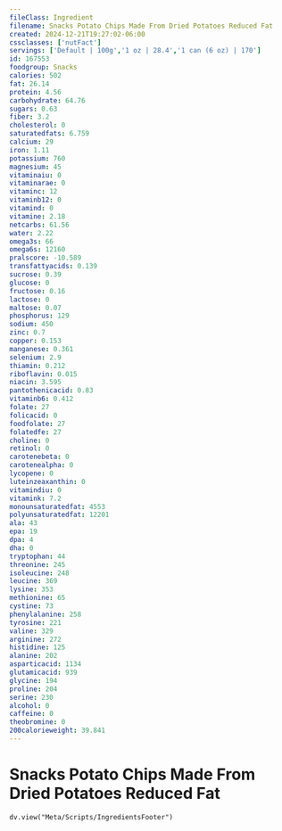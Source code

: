```yaml
---
fileClass: Ingredient
filename: Snacks Potato Chips Made From Dried Potatoes Reduced Fat
created: 2024-12-21T19:27:02-06:00
cssclasses: ['nutFact']
servings: ['Default | 100g','1 oz | 28.4','1 can (6 oz) | 170']
id: 167553
foodgroup: Snacks
calories: 502
fat: 26.14
protein: 4.56
carbohydrate: 64.76
sugars: 0.63
fiber: 3.2
cholesterol: 0
saturatedfats: 6.759
calcium: 29
iron: 1.11
potassium: 760
magnesium: 45
vitaminaiu: 0
vitaminarae: 0
vitaminc: 12
vitaminb12: 0
vitamind: 0
vitamine: 2.18
netcarbs: 61.56
water: 2.22
omega3s: 66
omega6s: 12160
pralscore: -10.589
transfattyacids: 0.139
sucrose: 0.39
glucose: 0
fructose: 0.16
lactose: 0
maltose: 0.07
phosphorus: 129
sodium: 450
zinc: 0.7
copper: 0.153
manganese: 0.361
selenium: 2.9
thiamin: 0.212
riboflavin: 0.015
niacin: 3.595
pantothenicacid: 0.83
vitaminb6: 0.412
folate: 27
folicacid: 0
foodfolate: 27
folatedfe: 27
choline: 0
retinol: 0
carotenebeta: 0
carotenealpha: 0
lycopene: 0
luteinzeaxanthin: 0
vitamindiu: 0
vitamink: 7.2
monounsaturatedfat: 4553
polyunsaturatedfat: 12201
ala: 43
epa: 19
dpa: 4
dha: 0
tryptophan: 44
threonine: 245
isoleucine: 248
leucine: 369
lysine: 353
methionine: 65
cystine: 73
phenylalanine: 258
tyrosine: 221
valine: 329
arginine: 272
histidine: 125
alanine: 202
asparticacid: 1134
glutamicacid: 939
glycine: 194
proline: 204
serine: 230
alcohol: 0
caffeine: 0
theobromine: 0
200calorieweight: 39.841
---
```


# Snacks Potato Chips Made From Dried Potatoes Reduced Fat

```dataviewjs
dv.view("Meta/Scripts/IngredientsFooter")
```